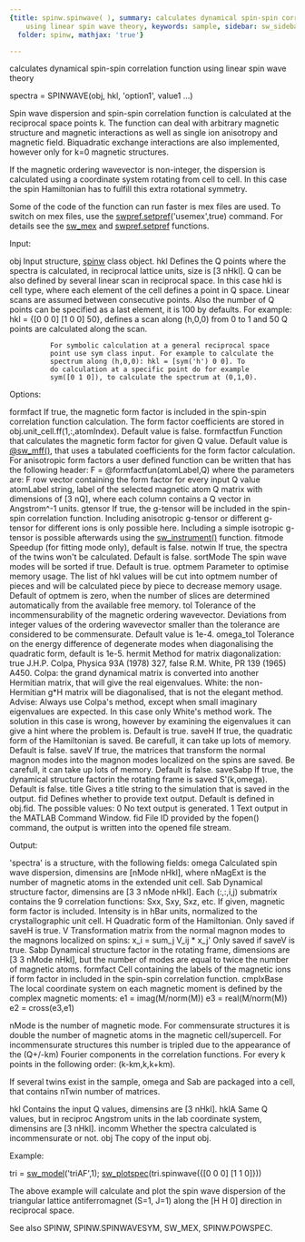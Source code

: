 ```yaml
---
{title: spinw.spinwave( ), summary: calculates dynamical spin-spin correlation function
    using linear spin wave theory, keywords: sample, sidebar: sw_sidebar, permalink: spinw_spinwave.html,
  folder: spinw, mathjax: 'true'}

---
```

calculates dynamical spin-spin correlation function using linear spin wave theory
 
spectra = SPINWAVE(obj, hkl, 'option1', value1 ...)
 
Spin wave dispersion and spin-spin correlation function is calculated at
the reciprocal space points k. The function can deal with arbitrary
magnetic structure and magnetic interactions as well as single ion
anisotropy and magnetic field. Biquadratic exchange interactions are also
implemented, however only for k=0 magnetic structures.
 
If the magnetic ordering wavevector is non-integer, the dispersion is
calculated using a coordinate system rotating from cell to cell. In this
case the spin Hamiltonian has to fulfill this extra rotational symmetry.
 
Some of the code of the function can run faster is mex files are used. To
switch on mex files, use the [swpref.setpref](swpref_setpref.html)('usemex',true) command. For
details see the [sw_mex](sw_mex.html) and [swpref.setpref](swpref_setpref.html) functions.
 
 
Input:
 
obj           Input structure, [spinw](spinw.html) class object.
hkl           Defines the Q points where the spectra is calculated, in
              reciprocal lattice units, size is [3 nHkl]. Q can be also
              defined by several linear scan in reciprocal space. In this
              case hkl is cell type, where each element of the cell
              defines a point in Q space. Linear scans are assumed
              between consecutive points. Also the number of Q points can
              be specified as a last element, it is 100 by defaults. For
              example: hkl = {[0 0 0] [1 0 0]  50}, defines a scan along
              (h,0,0) from 0 to 1 and 50 Q points are calculated along
              the scan.
 
              For symbolic calculation at a general reciprocal space
              point use sym class input. For example to calculate the
              spectrum along (h,0,0): hkl = [sym('h') 0 0]. To
              do calculation at a specific point do for example
              sym([0 1 0]), to calculate the spectrum at (0,1,0).
 
Options:
 
formfact      If true, the magnetic form factor is included in the
              spin-spin correlation function calculation. The form factor
              coefficients are stored in obj.unit_cell.ff(1,:,atomIndex).
              Default value is false.
formfactfun   Function that calculates the magnetic form factor for given
              Q value. Default value is [@sw_mff()](sw_mff.html), that uses a tabulated
              coefficients for the form factor calculation. For
              anisotropic form factors a user defined function can be
              written that has the following header:
                  F = @formfactfun(atomLabel,Q)
              where the parameters are:
                  F   row vector containing the form factor for every
                      input Q value
                  atomLabel string, label of the selected magnetic atom
                  Q   matrix with dimensions of [3 nQ], where each column
                      contains a Q vector in Angstrom^-1 units.
gtensor       If true, the g-tensor will be included in the spin-spin
              correlation function. Including anisotropic g-tensor or
              different g-tensor for different ions is only possible
              here. Including a simple isotropic g-tensor is possible
              afterwards using the [sw_instrument()](sw_instrument.html) function.
fitmode       Speedup (for fitting mode only), default is false.
notwin        If true, the spectra of the twins won't be calculated.
              Default is false.
sortMode      The spin wave modes will be sorted if true. Default is
              true.
optmem        Parameter to optimise memory usage. The list of hkl values
              will be cut into optmem number of pieces and will be
              calculated piece by piece to decrease memory usage. Default
              of optmem is zero, when the number of slices are determined
              automatically from the available free memory.
tol           Tolerance of the incommensurability of the magnetic
              ordering wavevector. Deviations from integer values of the
              ordering wavevector smaller than the tolerance are
              considered to be commensurate. Default value is 1e-4.
omega_tol     Tolerance on the energy difference of degenerate modes when
              diagonalising the quadratic form, default is 1e-5.
hermit        Method for matrix diagonalization:
                  true      J.H.P. Colpa, Physica 93A (1978) 327,
                  false     R.M. White, PR 139 (1965) A450.
              Colpa: the grand dynamical matrix is converted into another
                     Hermitian matrix, that will give the real
                     eigenvalues.
              White: the non-Hermitian g*H matrix will be diagonalised,
                     that is not the elegant method.
              Advise:
              Always use Colpa's method, except when small imaginary
              eigenvalues are expected. In this case only White's method
              work. The solution in this case is wrong, however by
              examining the eigenvalues it can give a hint where the
              problem is.
              Default is true.
saveH         If true, the quadratic form of the Hamiltonian is saved. Be
              carefull, it can take up lots of memory. Default is false.
saveV         If true, the matrices that transform the normal magnon
              modes into the magnon modes localized on the spins are
              saved. Be carefull, it can take up lots of memory.
              Default is false.
saveSabp      If true, the dynamical structure factorin the rotating
              frame is saved S'(k,omega). Default is false.
title         Gives a title string to the simulation that is saved in the
              output.
fid           Defines whether to provide text output. Default is defined
              in obj.fid. The possible values:
                  0       No text output is generated.
                  1       Text output in the MATLAB Command Window.
                  fid     File ID provided by the fopen() command, the
                          output is written into the opened file stream.
 
Output:
 
'spectra' is a structure, with the following fields:
omega         Calculated spin wave dispersion, dimensins are
              [nMode nHkl], where nMagExt is the number of magnetic
              atoms in the extended unit cell.
Sab           Dynamical structure factor, dimensins are
              [3 3 nMode nHkl]. Each (:,:,i,j) submatrix contains the
              9 correlation functions: Sxx, Sxy, Sxz, etc. If given,
              magnetic form factor is included. Intensity is in hBar
              units, normalized to the crystallographic unit cell.
H             Quadratic form of the Hamiltonian.
              Only saved if saveH is true.
V             Transformation matrix from the normal magnon modes to the
              magnons localized on spins:
                  x_i = sum_j V_ij * x_j'
              Only saved if saveV is true.
Sabp          Dynamical structure factor in the rotating frame,
              dimensions are [3 3 nMode nHkl], but the number of modes
              are equal to twice the number of magnetic atoms.
formfact      Cell containing the labels of the magnetic ions if form
              factor in included in the spin-spin correlation function.
cmplxBase     The local coordinate system on each magnetic moment is
              defined by the complex magnetic moments:
                  e1 = imag(M/norm(M))
                  e3 = real(M/norm(M))
                  e2 = cross(e3,e1)
 
nMode is the number of magnetic mode. For commensurate structures it is
double the number of magnetic atoms in the magnetic cell/supercell. For
incommensurate structures this number is tripled due to the appearance of
the (Q+/-km) Fourier components in the correlation functions. For every k
points in the following order: (k-km,k,k+km).
 
If several twins exist in the sample, omega and Sab are packaged into a
cell, that contains nTwin number of matrices.
 
hkl           Contains the input Q values, dimensins are [3 nHkl].
hklA          Same Q values, but in reciproc Angstrom units in the
              lab coordinate system, dimensins are [3 nHkl].
incomm        Whether the spectra calculated is incommensurate or not.
obj           The copy of the input obj.
 
Example:
 
tri = [sw_model](sw_model.html)('triAF',1);
[sw_plotspec](sw_plotspec.html)(tri.spinwave({[0 0 0] [1 1 0]}))
 
The above example will calculate and plot the spin wave dispersion of the
triangular lattice antiferromagnet (S=1, J=1) along the [H H 0] direction
in reciprocal space.
 
See also SPINW, SPINW.SPINWAVESYM, SW_MEX, SPINW.POWSPEC.
 

